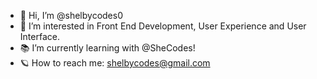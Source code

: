 - 👋 Hi, I’m @shelbycodes0
- 🤩 I’m interested in Front End Development, User Experience and User Interface.
- 📚 I’m currently learning with @SheCodes!
- 🪐 How to reach me: shelbycodes@gmail.com
